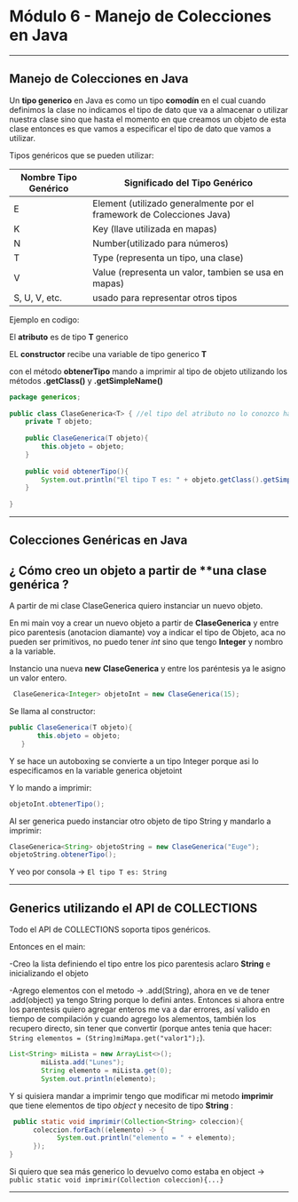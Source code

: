 # Módulo 6 - Manejo de Colecciones en Java

---

## Manejo de Colecciones en Java


Un **tipo generico** en Java es como un tipo **comodín** en el cual cuando definimos la clase no indicamos el tipo de dato que va a almacenar o utilizar nuestra clase sino que hasta el momento en que creamos un objeto de esta clase entonces es que vamos a especificar el tipo de dato que vamos a utilizar.


Tipos genéricos que se pueden utilizar:

| Nombre Tipo Genérico | Significado del Tipo Genérico |
| -------------------- | ----------------------------- |
| E | Element (utilizado generalmente por el framework de Colecciones Java) |
| K | Key (llave utilizada en mapas) |
| N | Number(utilizado para números) |
| T | Type (representa un tipo, una clase) |
| V | Value (representa un valor, tambien se usa en mapas) |
| S, U, V, etc. | usado para representar otros tipos |

Ejemplo en codigo:

El **atributo** es de tipo **T** generico

EL **constructor** recibe una variable de tipo generico **T**

con el método **obtenerTipo** mando a imprimir al tipo de objeto utilizando los métodos **.getClass()** y **.getSimpleName()**

```JAVA
package genericos;
 
public class ClaseGenerica<T> { //el tipo del atributo no lo conozco hasta que lo utilizo por eso lo nombro con T de tipo  
    private T objeto;  
    
    public ClaseGenerica(T objeto){  
        this.objeto = objeto;
    }
    
    public void obtenerTipo(){  
        System.out.println("El tipo T es: " + objeto.getClass().getSimpleName() );
    }
    
}
```


---

## Colecciones Genéricas en Java

## ¿ Cómo creo un objeto a partir de **una clase genérica ?

A partir de mi clase ClaseGenerica quiero instanciar un nuevo objeto.

En mi main voy a crear un nuevo objeto a partir de **ClaseGenerica** y entre pico parentesis (anotacion diamante) voy a indicar el tipo de Objeto, aca no pueden ser primitivos, no puedo tener *int* sino que tengo **Integer** y nombro a la variable.

Instancio una nueva **new** **ClaseGenerica** y entre los paréntesis ya le asigno un valor entero.

```JAVA
 ClaseGenerica<Integer> objetoInt = new ClaseGenerica(15);
 ```
 
 Se llama al constructor:
 
 ```JAVA
 public ClaseGenerica(T objeto){  
        this.objeto = objeto;
    }
```

Y se hace un autoboxing se convierte a un tipo Integer porque asi lo especificamos en la variable generica objetoint

Y lo mando a imprimir:

```JAVA
objetoInt.obtenerTipo();
```

Al ser generica puedo instanciar otro objeto de tipo String y mandarlo a imprimir:

```JAVA
ClaseGenerica<String> objetoString = new ClaseGenerica("Euge");
objetoString.obtenerTipo();
```
 
 Y veo por consola -> ``` El tipo T es: String ```
 
---

## Generics utilizando el API de COLLECTIONS

Todo el API de COLLECTIONS soporta tipos genéricos.

Entonces en el main:

-Creo la lista definiendo el tipo entre los pico parentesis aclaro **String** e inicializando el objeto

-Agrego elementos con el metodo -> .add(String), ahora en ve de tener .add(object) ya tengo String porque lo defini antes. Entonces si ahora entre los parentesis quiero agregar enteros me va a dar errores,  así valido en tiempo de compilación y cuando agrego los alementos, también los recupero directo, sin tener que convertir (porque antes tenia que hacer: ```String elementos = (String)miMapa.get("valor1");```).

```JAVA
List<String> miLista = new ArrayList<>(); 
        miLista.add("Lunes");
        String elemento = miLista.get(0);
        System.out.println(elemento);
```

Y si quisiera mandar a imprimir tengo que modificar mi metodo **imprimir** que tiene elementos de tipo *object* y necesito de tipo **String** :

```JAVA
 public static void imprimir(Collection<String> coleccion){
      coleccion.forEach((elemento) -> {
            System.out.println("elemento = " + elemento);
      }); 
}
```

Si quiero que sea más generico lo devuelvo como estaba en object -> ```public static void imprimir(Collection coleccion){...}```

---
